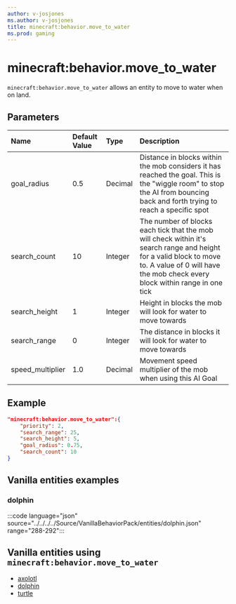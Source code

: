 ```yaml
---
author: v-josjones
ms.author: v-josjones
title: minecraft:behavior.move_to_water
ms.prod: gaming
---
```


# minecraft:behavior.move_to_water

`minecraft:behavior.move_to_water` allows an entity to move to water when on land.

## Parameters

|Name |Default Value  |Type  |Description  |
|:----------|:----------|:----------|:----------|
|goal_radius| 0.5| Decimal| Distance in blocks within the mob considers it has reached the goal. This is the "wiggle room" to stop the AI from bouncing back and forth trying to reach a specific spot |
|search_count| 10| Integer| The number of blocks each tick that the mob will check within it's search range and height for a valid block to move to. A value of 0 will have the mob check every block within range in one tick |
|search_height| 1| Integer| Height in blocks the mob will look for water to move towards |
|search_range| 0| Integer| The distance in blocks it will look for water to move towards |
|speed_multiplier| 1.0| Decimal| Movement speed multiplier of the mob when using this AI Goal |

## Example

```json
"minecraft:behavior.move_to_water":{
    "priority": 2,
    "search_range": 25,
    "search_height": 5,
    "goal_radius": 0.75,
    "search_count": 10
}
```

## Vanilla entities examples

### dolphin

:::code language="json" source="../../../../Source/VanillaBehaviorPack/entities/dolphin.json" range="288-292":::

## Vanilla entities using `minecraft:behavior.move_to_water`

- [axolotl](../../../../Source/VanillaBehaviorPack_Snippets/entities/axolotl.md)
- [dolphin](../../../../Source/VanillaBehaviorPack_Snippets/entities/dolphin.md)
- [turtle](../../../../Source/VanillaBehaviorPack_Snippets/entities/turtle.md)
